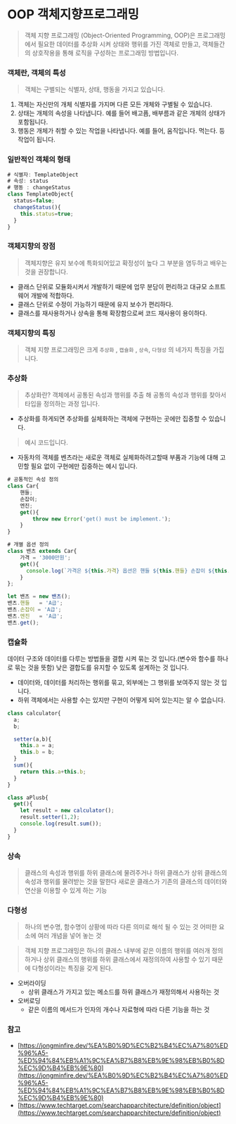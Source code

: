 # OOP 객체지향프로그래밍
> 객체 지향 프로그래밍 (Object-Oriented Programming, OOP)은 프로그래밍에서 필요한 데이터를 추상화 시켜 상태와 행위를 가진 객체로 만들고, 객체들간의 상호작용을 통해 로직을 구성하는 프로그래밍 방법입니다.

### 객체란, 객체의 특성
> 객체는 구별되는 식별자, 상태, 행동을 가지고 있습니다. 
1. 객체는 자신만의 개체 식별자를 가지며 다른 모든 개체와 구별될 수 있습니다.
2. 상태는 개체의 속성을 나타냅니다. 예를 들어 배고픔, 배부름과 같은 개체의 상태가 포함됩니다.
3. 행동은 개체가 취할 수 있는 작업을 나타냅니다. 예를 들어, 움직입니다. 먹는다. 등 작업이 됩니다.

### 일반적인 객체의 형태
```js
# 식별자: TemplateObject
# 속성: status
# 행동 : changeStatus 
class TemplateObject{
  status=false;
  changeStatus(){
    this.status=true;
  }
}
```

### 객체지향의 장점
> 객체지향은 유지 보수에 특화되어있고 확정성이 높다 그 부분을 염두하고 배우는것을 권장합니다.
- 클래스 단위로 모듈화시켜서 개발하기 때문에 업무 분담이  편리하고 대규모 소프트웨어 개발에 적합하다.
- 클래스 단위로 수정이 가능하기 때문에 유지 보수가 편리하다.
- 클래스를 재사용하거나 상속을 통해 확장함으로써 코드 재사용이 용이하다.

### 객체지향의 특징
> 객체 지향 프로그래밍은 크게 `추상화` , `캡슐화` , `상속`, `다형성` 의 네가지 특징을 가집니다.

### 추상화
> 추상화란? 객체에서 공통된 속성과 행위를 추출 해 공통의 속성과 행위를 찾아서 타입을 정의하는 과정 입니다.
 - 추상화를 하게되면 추상화를 실체화하는 객체에 구현하는 곳에만 집중할 수 있습니다.

> 예시 코드입니다.
- 자동차의 객체를 벤츠라는 새로운 객체로 실체화하려고할때 부품과 기능에 대해 고민할 필요 없이 구현에만 집중하는 예시 입니다.
```js
# 공통적인 속성 정의
class Car{
    핸들;
    손잡이;
    엔진;
    get(){
        throw new Error('get() must be implement.');
    }
}

# 개별 옵션 정의
class 밴츠 extends Car{
    가격 = '3000만원';
    get(){
      console.log(`가격은 ${this.가격} 옵션은 핸들 ${this.핸들} 손잡이 ${this.손잡이} 엔진 ${this.엔진}입니다.`);
    }
};

let 밴츠 = new 밴츠();
밴츠.핸들   = 'A급';
밴츠.손잡이 = 'A급';
밴츠.엔진   = 'A급';
밴츠.get();

```

### 캡슐화
데이터 구조와 데이터를 다루는 방법들을 결합 시켜 묶는 것 입니다.(변수와 함수를 하나로 묶는 것을 뜻함)
낮은 결합도를 유지할 수 있도록 설계하는 것 입니다.
- 데이터와, 데이터를 처리하는 행위를 묶고, 외부에는 그 행위를 보여주지 않는 것 입니다.
- 하위 객체에서는 사용할 수는 있지만 구현이 어떻게 되어 있는지는 알 수 없습니다.

```js
class calculator{
  a;
  b;

  setter(a,b){
    this.a = a;
    this.b = b;
  }
  sum(){
    return this.a+this.b;
  }
}

class aPlusb{
  get(){
    let result = new calculator();
    result.setter(1,2);
    console.log(result.sum());
  }
}
```

### 상속
> 클래스의 속성과 행위를 하위 클래스에 물려주거나 하위 클래스가 상위 클래스의 속성과 행위를 물려받는 것을 말한다
새로운 클래스가 기존의 클래스의 데이터와 연산을 이용할 수 있게 하는 기능

### 다형성
> 하나의 변수명, 함수명이 상황에 따라 다른 의미로 해석 될 수 있는 것
어떠한 요소에 여러 개념을 넣어 놓는 것

> 객체 지향 프로그래밍은 하나의 클래스 내부에 같은 이름의 행위를 여러개 정의하거나 상위 클래스의 행위를 하위 클래스에서 재정의하여 사용할 수 있기 때문에 다형성이라는 특징을 갖게 된다.
 - 오버라이딩
   - 상위 클래스가 가지고 있는 메소드를 하위 클래스가 재정의해서 사용하는 것
 - 오버로딩
   - 같은 이름의 메서드가 인자의 개수나 자료형에 따라 다른 기능을 하는 것

### 참고
- [https://jongminfire.dev/%EA%B0%9D%EC%B2%B4%EC%A7%80%ED%96%A5-%ED%94%84%EB%A1%9C%EA%B7%B8%EB%9E%98%EB%B0%8D%EC%9D%B4%EB%9E%80](https://jongminfire.dev/%EA%B0%9D%EC%B2%B4%EC%A7%80%ED%96%A5-%ED%94%84%EB%A1%9C%EA%B7%B8%EB%9E%98%EB%B0%8D%EC%9D%B4%EB%9E%80)
- [https://www.techtarget.com/searchapparchitecture/definition/object](https://www.techtarget.com/searchapparchitecture/definition/object)